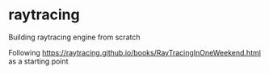 # raytracing

Building raytracing engine from scratch

Following https://raytracing.github.io/books/RayTracingInOneWeekend.html as a starting point
